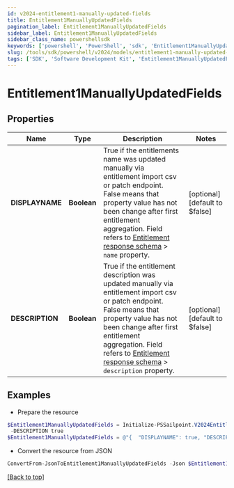 ```yaml
---
id: v2024-entitlement1-manually-updated-fields
title: Entitlement1ManuallyUpdatedFields
pagination_label: Entitlement1ManuallyUpdatedFields
sidebar_label: Entitlement1ManuallyUpdatedFields
sidebar_class_name: powershellsdk
keywords: ['powershell', 'PowerShell', 'sdk', 'Entitlement1ManuallyUpdatedFields', 'V2024Entitlement1ManuallyUpdatedFields'] 
slug: /tools/sdk/powershell/v2024/models/entitlement1-manually-updated-fields
tags: ['SDK', 'Software Development Kit', 'Entitlement1ManuallyUpdatedFields', 'V2024Entitlement1ManuallyUpdatedFields']
---
```



# Entitlement1ManuallyUpdatedFields

## Properties

Name | Type | Description | Notes
------------ | ------------- | ------------- | -------------
**DISPLAYNAME** | **Boolean** | True if the entitlements name was updated manually via entitlement import csv or patch endpoint.  False means that property value has not been change after first entitlement aggregation. Field refers to [Entitlement response schema](https://developer.sailpoint.com/idn/api/beta/get-entitlement) > `name` property. | [optional] [default to $false]
**DESCRIPTION** | **Boolean** | True if the entitlement description was updated manually via entitlement import csv or patch endpoint.  False means that property value has not been change after first entitlement aggregation. Field refers to [Entitlement response schema](https://developer.sailpoint.com/idn/api/beta/get-entitlement) > `description` property. | [optional] [default to $false]

## Examples

- Prepare the resource
```powershell
$Entitlement1ManuallyUpdatedFields = Initialize-PSSailpoint.V2024Entitlement1ManuallyUpdatedFields  -DISPLAYNAME true `
 -DESCRIPTION true
$Entitlement1ManuallyUpdatedFields = @"{  "DISPLAYNAME": true, "DESCRIPTION": true }"@
```

- Convert the resource from JSON
```powershell
ConvertFrom-JsonToEntitlement1ManuallyUpdatedFields -Json $Entitlement1ManuallyUpdatedFields
```


[[Back to top]](#) 

